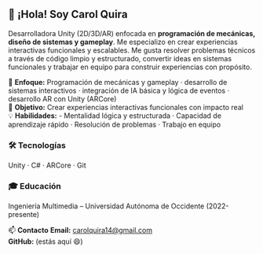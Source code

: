 ## 👋 ¡Hola! Soy Carol Quira

Desarrolladora Unity (2D/3D/AR) enfocada en **programación de mecánicas, diseño de sistemas y gameplay**. Me especializo en crear experiencias interactivas funcionales y escalables. Me gusta resolver problemas técnicos a través de código limpio y estructurado, convertir ideas en sistemas funcionales y trabajar en equipo para construir experiencias con propósito.

🎯 **Enfoque:** Programación de mecánicas y gameplay · desarrollo de sistemas interactivos · integración de IA básica y lógica de eventos · desarrollo AR con Unity (ARCore)  
🚀 **Objetivo:** Crear experiencias interactivas funcionales con impacto real  
💡 **Habilidades:** - Mentalidad lógica y estructurada · Capacidad de aprendizaje rápido · Resolución de problemas · Trabajo en equipo  

### 🛠️ Tecnologías
Unity · C# · ARCore · Git

### 🎓 Educación
Ingeniería Multimedia – Universidad Autónoma de Occidente (2022-presente)

📫 **Contacto**
**Email:** carolquira14@gmail.com  
**GitHub:** (estás aquí 😄)

